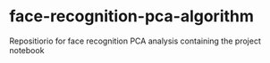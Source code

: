# face-recognition-pca-algorithm

Repositiorio for face recognition PCA analysis containing the project notebook
